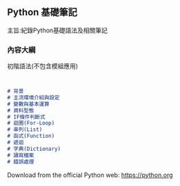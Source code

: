 ## Python 基礎筆記 

主旨:紀錄Python基礎語法及相關筆記


### 內容大綱

初階語法(不包含模組應用)

```markdown


# 背景 
# 主流環境介紹與設定
# 變數與基本運算
# 資料型態 
# IF條件判斷式
# 迴圈(For-Loop)
# 串列(List)
# 函式(Function)
# 遞迴
# 字典(Dictionary)
# 讀寫檔案
# 錯誤處理


```


Download from the official Python web: https://python.org


